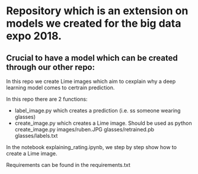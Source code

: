 # Repository which is an extension on models we created for the big data expo 2018. 
## Crucial to have a model which can be created through our other repo: <LINK>
In this repo we create Lime images which aim to cexplain why a deep learning model comes to certrain prediction.

In this repo there are 2 functions:
- label_image.py which creates a prediction (i.e. ss someone wearing glasses)
- create_image.py which creates a Lime image. Should be used as python create_image.py images/ruben.JPG glasses/retrained.pb glasses/labels.txt

In the notebook explaining_rating.ipynb, we step by step show how to create a Lime image. 

Requirements can be found in the requirements.txt
